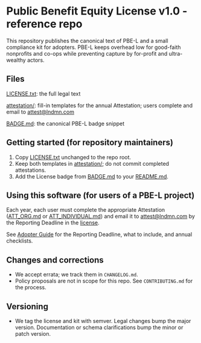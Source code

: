# Public Benefit Equity License v1.0 - reference repo

This repository publishes the canonical text of PBE-L and a small compliance kit for adopters. PBE-L keeps overhead low for good-faith nonprofits and co-ops while preventing capture by for-profit and ultra-wealthy actors.

## Files
[LICENSE.txt](./LICENSE.txt): the full legal text

[attestation/](./attestation/): fill-in templates for the annual Attestation; users complete and email to attest@lndmn.com

[BADGE.md](./BADGE.md): the canonical PBE-L badge snippet

## Getting started (for repository maintainers)
1) Copy [LICENSE.txt](./LICENSE.txt) unchanged to the repo root.
2) Keep both templates in [attestation/](./attestation/); do not commit completed attestations.
3) Add the License badge from [BADGE.md](./BADGE.md) to your [README.md](./README.md).

## Using this software (for users of a PBE-L project)
Each year, each user must complete the appropriate Attestation ([ATT_ORG.md](./attestation/ATT_ORG.md) or [ATT_INDIVIDUAL.md](./attestation/ATT_INDIVIDUAL.md)) and email it to attest@lndmn.com by the Reporting Deadline in the [license](./LICENSE.txt).

See [Adopter Guide](./ADOPTER_GUIDE.md) for the Reporting Deadline, what to include, and annual checklists.

## Changes and corrections
- We accept errata; we track them in `CHANGELOG.md`.
- Policy proposals are not in scope for this repo. See `CONTRIBUTING.md` for the process.

## Versioning
- We tag the license and kit with semver. Legal changes bump the major version. Documentation or schema clarifications bump the minor or patch version.

